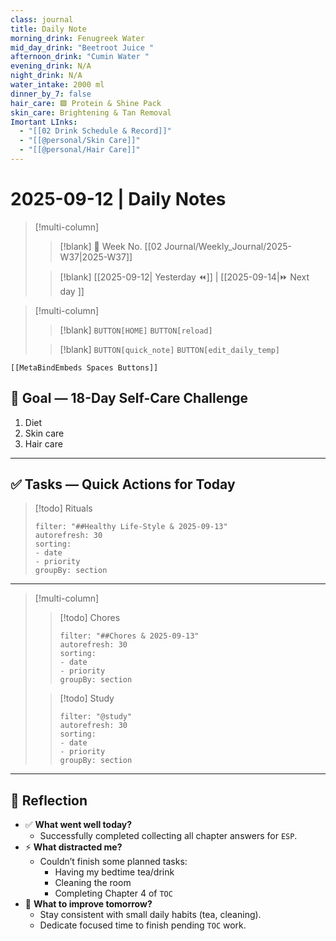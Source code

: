 ```yaml
---
class: journal
title: Daily Note
morning_drink: Fenugreek Water
mid_day_drink: "Beetroot Juice "
afternoon_drink: "Cumin Water "
evening_drink: N/A
night_drink: N/A
water_intake: 2000 ml
dinner_by_7: false
hair_care: 🟩 Protein & Shine Pack
skin_care: Brightening & Tan Removal
Imortant LInks:
  - "[[02 Drink Schedule & Record]]"
  - "[[@personal/Skin Care]]"
  - "[[@personal/Hair Care]]"
---
```

# 2025-09-12 | Daily Notes

> [!multi-column]
> 
>> [!blank]
>> 📅 Week No. [[02 Journal/Weekly_Journal/2025-W37|2025-W37]]
>
>> [!blank]
>> [[2025-09-12| Yesterday ⏪]] |  [[2025-09-14|⏩ Next day ]]

> [!multi-column]
>
>> [!blank]
>> `BUTTON[HOME]` 
>> `BUTTON[reload]`
>
>> [!blank]
>> `BUTTON[quick_note]` 
>> `BUTTON[edit_daily_temp]` 
 
 ```meta-bind-embed
 [[MetaBindEmbeds Spaces Buttons]]
 ```


## 🎯 Goal — 18-Day Self-Care Challenge

1. Diet
2. Skin care
3. Hair care

---

## ✅ Tasks — Quick Actions for Today

> [!todo] Rituals
> ```todoist
> filter: "##Healthy Life-Style & 2025-09-13"
> autorefresh: 30
> sorting:  
> - date
> - priority
> groupBy: section
> ```


---

> [!multi-column]
> 
>> [!todo] Chores
>> ```todoist
>> filter: "##Chores & 2025-09-13"
>> autorefresh: 30
>> sorting:  
>> - date
>> - priority
>> groupBy: section
>> ```
>
>> [!todo] Study
>> ```todoist
>> filter: "@study"
>> autorefresh: 30
>> sorting:  
>> - date
>> - priority
>> groupBy: section
>> ```

---

## 📓 Reflection

- ✅ **What went well today?**    
    - Successfully completed collecting all chapter answers for `ESP`.        
- ⚡ **What distracted me?**    
    - Couldn’t finish some planned tasks:        
        - Having my bedtime tea/drink            
        - Cleaning the room            
        - Completing Chapter 4 of `TOC`            
- 🎯 **What to improve tomorrow?**    
    - Stay consistent with small daily habits (tea, cleaning).        
    - Dedicate focused time to finish pending `TOC` work.